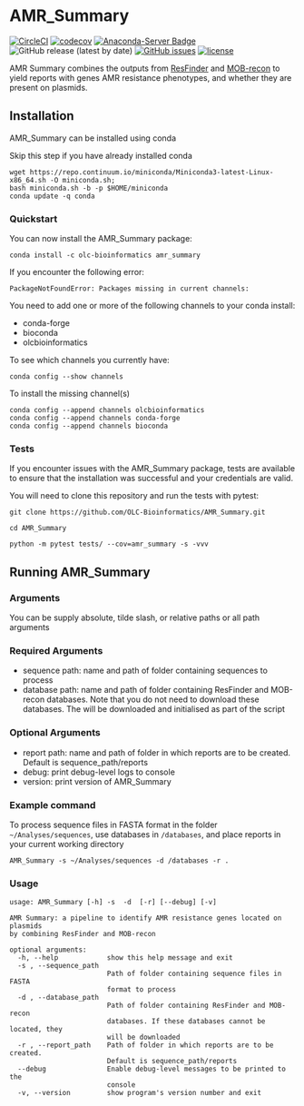 # AMR_Summary

[![CircleCI](https://circleci.com/gh/OLC-Bioinformatics/AMR_Summary/tree/main.svg?style=shield)](https://circleci.com/gh/OLC-Bioinformatics/AMR_Summary/tree/main)
[![codecov](https://codecov.io/gh/OLC-Bioinformatics/AMR_Summary/branch/main/graph/badge.svg?token=B65SOEV6QE)](https://codecov.io/gh/OLC-Bioinformatics/AMR_Summary)
[![Anaconda-Server Badge](https://img.shields.io/badge/install%20with-conda-brightgreen)](https://anaconda.org/olcbioinformatics/amr_summary)
![GitHub release (latest by date)](https://img.shields.io/github/v/release/OLC-Bioinformatics/AMR_Summary?label=version)
[![GitHub issues](https://img.shields.io/github/issues/OLC-Bioinformatics/AMR_Summary)](https://github.com/OLC-Bioinformatics/AMR_Summary/issues)
[![license](https://img.shields.io/badge/license-MIT-brightgreen)](https://github.com/OLC-Bioinformatics/AMR_Summary/blob/main/LICENSE)

AMR Summary combines the outputs from [ResFinder](https://cge.cbs.dtu.dk/services/ResFinder/) and [MOB-recon](https://github.com/phac-nml/mob-suite) to yield reports with genes AMR resistance phenotypes, and whether they are present on plasmids.

## Installation

AMR_Summary can be installed using conda

Skip this step if you have already installed conda

```
wget https://repo.continuum.io/miniconda/Miniconda3-latest-Linux-x86_64.sh -O miniconda.sh;
bash miniconda.sh -b -p $HOME/miniconda
conda update -q conda
```

### Quickstart

You can now install the AMR_Summary package:

`conda install -c olc-bioinformatics amr_summary`

If you encounter the following error:

`PackageNotFoundError: Packages missing in current channels:`

You need to add one or more of the following channels to your conda install:

- conda-forge
- bioconda
- olcbioinformatics

To see which channels you currently have:

```
conda config --show channels
```

To install the missing channel(s)

```
conda config --append channels olcbioinformatics
conda config --append channels conda-forge
conda config --append channels bioconda
```

### Tests

If you encounter issues with the AMR_Summary package, tests are available to ensure that the installation was successful and your credentials are valid.

You will need to clone this repository and run the tests with pytest:


`git clone https://github.com/OLC-Bioinformatics/AMR_Summary.git`

`cd AMR_Summary`

`python -m pytest tests/ --cov=amr_summary -s -vvv`

## Running AMR_Summary
### Arguments

You can be supply absolute, tilde slash, or relative paths or all path arguments

### Required Arguments

- sequence path: name and path of folder containing sequences to process
- database path: name and path of folder containing ResFinder and MOB-recon databases. Note that you do not need to download these databases. The will be downloaded and initialised as part of the script

### Optional Arguments
- report path: name and path of folder in which reports are to be created. Default is sequence_path/reports
- debug: print debug-level logs to console
- version: print version of AMR_Summary

### Example command

To process sequence files in FASTA format in the folder `~/Analyses/sequences`, use databases in `/databases`,  and place reports in your current working directory

`AMR_Summary -s ~/Analyses/sequences -d /databases -r .`

### Usage
```
usage: AMR_Summary [-h] -s  -d  [-r] [--debug] [-v]

AMR Summary: a pipeline to identify AMR resistance genes located on plasmids
by combining ResFinder and MOB-recon

optional arguments:
  -h, --help            show this help message and exit
  -s , --sequence_path 
                        Path of folder containing sequence files in FASTA
                        format to process
  -d , --database_path 
                        Path of folder containing ResFinder and MOB-recon
                        databases. If these databases cannot be located, they
                        will be downloaded
  -r , --report_path    Path of folder in which reports are to be created.
                        Default is sequence_path/reports
  --debug               Enable debug-level messages to be printed to the
                        console
  -v, --version         show program's version number and exit
```